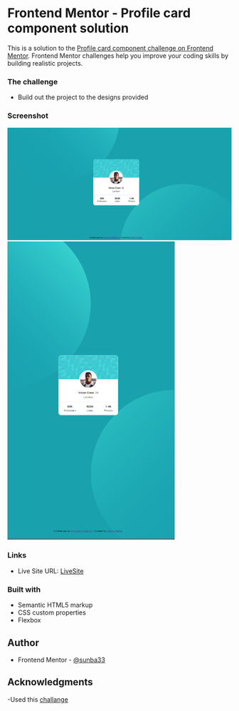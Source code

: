 # Frontend Mentor - Profile card component solution

This is a solution to the [Profile card component challenge on Frontend Mentor](https://www.frontendmentor.io/challenges/profile-card-component-cfArpWshJ). Frontend Mentor challenges help you improve your coding skills by building realistic projects. 



### The challenge

- Build out the project to the designs provided

### Screenshot

![desktop](https://github.com/sunba33/hello-world/blob/7b2a8401140ebb0aa46f856528dd906e17588ddd/desktop_screenshot.png)![mobile](https://github.com/sunba33/hello-world/blob/dba55e0361e4dc38098566e0fea689ed6da91852/mobile_screenshot.png)


### Links
- Live Site URL: [LiveSite](https://sunba33.github.io/deneme-project/)

### Built with

- Semantic HTML5 markup
- CSS custom properties
- Flexbox

## Author
- Frontend Mentor - [@sunba33](https://www.frontendmentor.io/profile/sunba33)

## Acknowledgments

-Used this [challange](https://www.frontendmentor.io/solutions/profile-card-component-solution-EGxJlvhlr)

